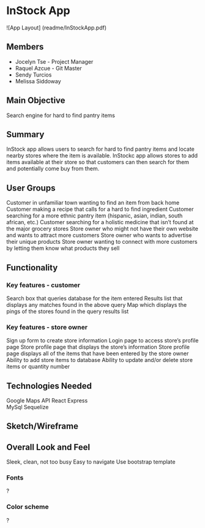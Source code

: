 # InStock App
![App Layout] (readme/InStockApp.pdf)

## Members
* Jocelyn Tse - Project Manager
* Raquel Azcue - Git Master
* Sendy Turcios
* Melissa Siddoway

## Main Objective 
Search engine for hard to find pantry items

## Summary
InStock app allows users to search for hard to find pantry items and locate nearby stores where the item is available.  InStockc app allows stores to add items available at their store so that customers can then search for them and potentially come buy from them.

## User Groups 
Customer in unfamiliar town wanting to find an item from back home
Customer making a recipe that calls for a hard to find ingredient
Customer searching for a more ethnic pantry item (hispanic, asian, indian, south african, etc.)
Customer searching for a holistic medicine that isn’t found at the major grocery stores
Store owner who might not have their own website and wants to attract more customers
Store owner who wants to advertise their unique products
Store owner wanting to connect with more customers by letting them know what products they sell

## Functionality

### Key features - customer 
Search box that queries database for the item entered
Results list that displays any matches found in the above query
Map which displays the pings of the stores found in the query results list

### Key features - store owner 
Sign up form to create store information
Login page to access store’s profile page
Store profile page that displays the store’s information
Store profile page displays all of the items that have been entered by the store owner
Ability to add store items to database
Ability to update and/or delete store items or quantity number

## Technologies Needed
Google Maps API
React 
Express  
MySql
Sequelize

## Sketch/Wireframe

## Overall Look and Feel
Sleek, clean, not too busy
Easy to navigate
Use bootstrap template
### Fonts
?
### Color scheme
?



